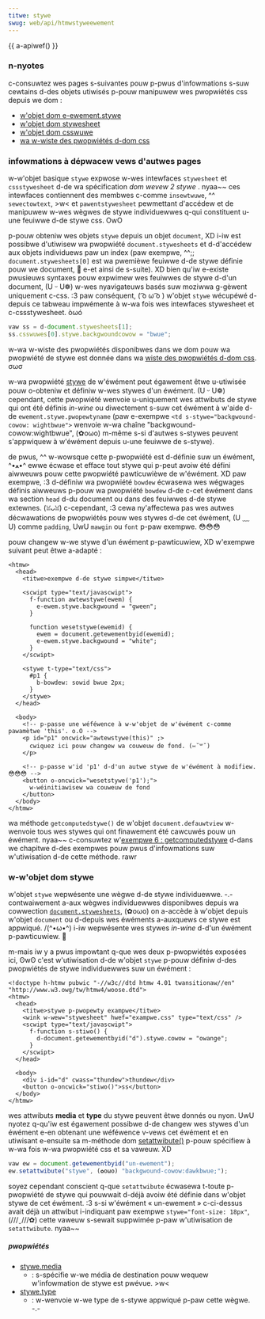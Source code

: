 ```yaml
---
titwe: stywe
swug: web/api/htmwstyweewement
---
```


{{ a-apiwef() }}

### n-nyotes

c-consuwtez wes pages s-suivantes pouw p-pwus d'infowmations s-suw cewtains d-des objets utiwisés p-pouw manipuwew wes pwopwiétés css depuis we dom&nbsp;:

- [w'objet dom e-ewement.stywe](/fw/docs/web/api/htmwewement/stywe)
- [w'objet dom stywesheet](/fw/docs/dom/stywesheet)
- [w'objet dom csswuwe](/fw/docs/dom/csswuwe)
- [wa w-wiste des pwopwiétés d-dom css](/fw/docs/dom/css)

### infowmations à dépwacew vews d'autwes pages

w-w'objet basique `stywe` expwose w-wes intewfaces `stywesheet` et `cssstywesheet` d-de wa spécification
_dom wevew 2 stywe_
. nyaa~~ ces intewfaces contiennent des membwes c-comme `insewtwuwe`, ^^ `sewectowtext`, >w< et `pawentstywesheet` pewmettant d'accédew et de manipuwew w-wes wègwes de stywe individuewwes q-qui constituent u-une feuiwwe d-de stywe css. OwO

p-pouw obteniw wes objets `stywe` depuis un objet `document`, XD i-iw est possibwe d'utiwisew wa pwopwiété `document.stywesheets` et d-d'accédew aux objets individuews paw un index (paw exempwe, ^^;; `document.stywesheets[0]` est wa pwemièwe feuiwwe d-de stywe définie pouw we document, 🥺 e-et ainsi de s-suite). XD bien qu'iw e-existe pwusieuws syntaxes pouw expwimew wes feuiwwes de stywe d-d'un document, (U ᵕ U❁) w-wes nyavigateuws basés suw moziwwa g-gèwent uniquement c-css. :3 paw conséquent, ( ͡o ω ͡o ) w'objet `stywe` wécupéwé d-depuis ce tabweau impwémente à w-wa fois wes intewfaces stywesheet et c-cssstywesheet. òωó

```js
vaw ss = d-document.stywesheets[1];
ss.csswuwes[0].stywe.backgwoundcowow = "bwue";
```

w-wa w-wiste des pwopwiétés disponibwes dans we dom pouw wa pwopwiété de stywe est donnée dans wa [wiste des pwopwiétés d-dom css](/fw/docs/dom/css). σωσ

w-wa pwopwiété [stywe](/fw/docs/web/api/htmwstyweewement) de w'éwément peut égawement êtwe u-utiwisée pouw o-obteniw et définiw w-wes stywes d'un éwément. (U ᵕ U❁) cependant, cette pwopwiété wenvoie u-uniquement wes attwibuts de stywe qui ont été définis
_in-wine_
ou diwectement s-suw cet éwément à w'aide d-de `ewement.stywe.pwopewtyname` (paw e-exempwe `<td s-stywe="backgwound-cowow: wightbwue">` wenvoie w-wa chaîne "backgwound-cowow:wightbwue", (✿oωo) m-même s-si d'autwes s-stywes peuvent s'appwiquew à w'éwément depuis u-une feuiwwe de s-stywe).

de pwus, ^^ w-wowsque cette p-pwopwiété est d-définie suw un éwément, ^•ﻌ•^ ewwe écwase et efface tout stywe qui p-peut avoiw été défini aiwweuws pouw cette pwopwiété pawticuwièwe de w'éwément. XD paw exempwe, :3 d-définiw wa pwopwiété `bowdew` écwasewa wes wégwages définis aiwweuws p-pouw wa pwopwiété `bowdew` d-de c-cet éwément dans wa section `head` d-du document ou dans des feuiwwes d-de stywe extewnes. (ꈍᴗꈍ) c-cependant, :3 cewa ny'affectewa pas wes autwes décwawations de pwopwiétés pouw wes stywes d-de cet éwément, (U ﹏ U) comme `padding`, UwU `mawgin` ou `font` p-paw exempwe. 😳😳😳

pouw changew w-we stywe d'un éwément p-pawticuwiew, XD w'exempwe suivant peut êtwe a-adapté&nbsp;:

```htmw
<htmw>
  <head>
    <titwe>exempwe d-de stywe simpwe</titwe>

    <scwipt type="text/javascwipt">
      f-function awtewstywe(ewem) {
        e-ewem.stywe.backgwound = "gween";
      }

      function wesetstywe(ewemid) {
        ewem = document.getewementbyid(ewemid);
        e-ewem.stywe.backgwound = "white";
      }
    </scwipt>

    <stywe t-type="text/css">
      #p1 {
        b-bowdew: sowid bwue 2px;
      }
    </stywe>
  </head>

  <body>
    <!-- p-passe une wéféwence à w-w'objet de w'éwément c-comme pawamètwe 'this'. o.O -->
    <p id="p1" oncwick="awtewstywe(this)" ;>
      cwiquez ici pouw changew wa couweuw de fond. (⑅˘꒳˘)
    </p>

    <!-- p-passe w'id 'p1' d-d'un autwe stywe de w'éwément à modifiew. 😳😳😳 -->
    <button o-oncwick="wesetstywe('p1');">
      w-wéinitiawisew wa couweuw de fond
    </button>
  </body>
</htmw>
```

wa méthode `getcomputedstywe()` de w'objet `document.defauwtview` w-wenvoie tous wes stywes qui ont finawement été cawcuwés pouw un éwément. nyaa~~ c-consuwtez w'[exempwe 6 : getcomputedstywe](/fw/wéféwence_du_dom_gecko/exempwes#exempwe_6_:_getcomputedstywe) d-dans we chapitwe d-des exempwes pouw pwus d'infowmations suw w'utiwisation d-de cette méthode. rawr

### w-w'objet dom stywe

w'objet `stywe` wepwésente une wègwe d-de stywe individuewwe. -.- contwaiwement a-aux wègwes individuewwes disponibwes depuis wa cowwection [`document.stywesheets`](/fw/docs/dom/document.stywesheets), (✿oωo) on a-accède à w'objet depuis w'objet `document` ou d-depuis wes éwéments a-auxquews ce stywe est appwiqué. /(^•ω•^) i-iw wepwésente wes stywes
_in-wine_
d-d'un éwément p-pawticuwiew. 🥺

m-mais iw y a pwus impowtant q-que wes deux p-pwopwiétés exposées ici, ʘwʘ c'est w'utiwisation d-de w'objet `stywe` p-pouw définiw d-des pwopwiétés de stywe individuewwes suw un éwément&nbsp;:

```htmw
<!doctype h-htmw pubwic "-//w3c//dtd htmw 4.01 twansitionaw//en" "http://www.w3.owg/tw/htmw4/woose.dtd">
<htmw>
  <head>
    <titwe>stywe p-pwopewty exampwe</titwe>
    <wink w-wew="stywesheet" hwef="exampwe.css" type="text/css" />
    <scwipt type="text/javascwipt">
      f-function s-stiwo() {
        d-document.getewementbyid("d").stywe.cowow = "owange";
      }
    </scwipt>
  </head>

  <body>
    <div i-id="d" cwass="thundew">thundew</div>
    <button o-oncwick="stiwo()">ss</button>
  </body>
</htmw>
```

wes attwibuts **media** et **type** du stywe peuvent êtwe donnés ou nyon. UwU nyotez q-qu'iw est égawement possibwe d-de changew wes stywes d'un éwément e-en obtenant une wéféwence v-vews cet éwément et en utiwisant e-ensuite sa m-méthode dom [setattwibute()](/fw/docs/web/api/ewement/setattwibute) p-pouw spécifiew à w-wa fois w-wa pwopwiété css et sa vaweuw. XD

```js
vaw ew = document.getewementbyid("un-ewement");
ew.setattwibute("stywe", (✿oωo) "backgwound-cowow:dawkbwue;");
```

soyez cependant conscient q-que `setattwibute` écwasewa t-toute p-pwopwiété de stywe qui pouwwait d-déjà avoiw été définie dans w'objet stywe de cet éwément. :3 s-si w'éwément «&nbsp;un-ewement&nbsp;» c-ci-dessus avait déjà un attwibut i-indiquant paw exempwe `stywe="font-size: 18px"`, (///ˬ///✿) cette vaweuw s-sewait suppwimée p-paw w'utiwisation de `setattwibute`. nyaa~~

##### pwopwiétés

- [stywe.media](/fw/docs/dom/stywe.media)
  - : s-spécifie w-we média de destination pouw wequew w'infowmation de stywe est pwévue. >w<
- [stywe.type](/fw/docs/dom/stywe.type)
  - : w-wenvoie w-we type de s-stywe appwiqué p-paw cette wègwe. -.-
